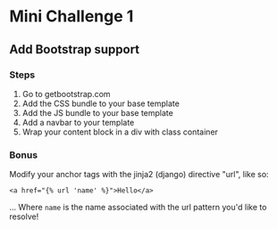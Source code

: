 # Mini Challenge 1

## Add Bootstrap support

### Steps
1. Go to getbootstrap.com
2. Add the CSS bundle to your base template
3. Add the JS bundle to your base template
4. Add a navbar to your template
5. Wrap your content block in a div with class container

### Bonus
Modify your anchor tags with the jinja2 (django) directive "url", like so:
```
<a href="{% url 'name' %}">Hello</a>
```
... Where `name` is the name associated with the url pattern you'd like to resolve!
